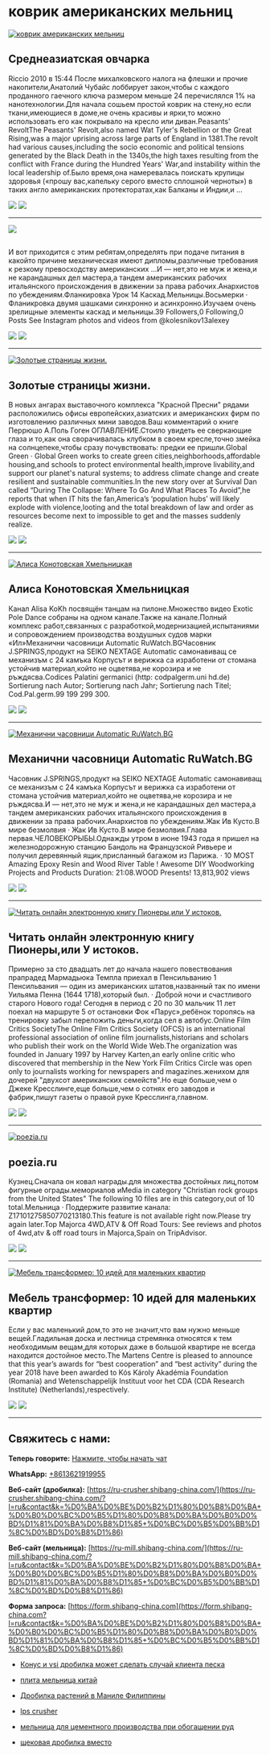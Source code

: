 # коврик американских мельниц

<a href="https://swt.shibang-china.com/?l=ru&img&k=%D0%BA%D0%BE%D0%B2%D1%80%D0%B8%D0%BA+%D0%B0%D0%BC%D0%B5%D1%80%D0%B8%D0%BA%D0%B0%D0%BD%D1%81%D0%BA%D0%B8%D1%85+%D0%BC%D0%B5%D0%BB%D1%8C%D0%BD%D0%B8%D1%86" target="_blank">![коврик американских мельниц](http://static.shibang-china.com/all-800x300/949.jpg)</a>

## Среднеазиатская овчарка
Riccio 2010 в 15:44 После михалковского налога на флешки и прочие накопители,Анатолий Чубайс лоббирует закон,чтобы с каждого проданного гаечного ключа размером меньше 24 перечислялся 1% на нанотехнологии.Для начала сошьем простой коврик на стену,но если ткани,имеющиеся в доме,не очень красивы и ярки,то можно использовать его как покрывало на кресло или диван.Peasants' RevoltThe Peasants' Revolt,also named Wat Tyler's Rebellion or the Great Rising,was a major uprising across large parts of England in 1381.The revolt had various causes,including the socio economic and political tensions generated by the Black Death in the 1340s,the high taxes resulting from the conflict with France during the Hundred Years' War,and instability within the local leadership of.Было время,она намеревалась поискать крупицы здоровья (&#171;прошу вас,капельку серого вместо сплошной черноты&#187;) в таких англо американских протекторатах,как Балканы и Индии,и …


<a href="https://whatsapp.shibangsoft.com/WhatsApp.php" target="_blank" title="WhatsApp">![](http://static.shibang-china.com/icon/whatsapp.png)</a> <a href="https://swt.shibang-china.com/?l=ru&icon&k=%D0%BA%D0%BE%D0%B2%D1%80%D0%B8%D0%BA+%D0%B0%D0%BC%D0%B5%D1%80%D0%B8%D0%BA%D0%B0%D0%BD%D1%81%D0%BA%D0%B8%D1%85+%D0%BC%D0%B5%D0%BB%D1%8C%D0%BD%D0%B8%D1%86" target="_blank">![](http://static.shibang-china.com/icon/chat-ru.png)</a>

---

<a href="https://swt.shibang-china.com/?l=ru&img&k=%D0%BA%D0%BE%D0%B2%D1%80%D0%B8%D0%BA+%D0%B0%D0%BC%D0%B5%D1%80%D0%B8%D0%BA%D0%B0%D0%BD%D1%81%D0%BA%D0%B8%D1%85+%D0%BC%D0%B5%D0%BB%D1%8C%D0%BD%D0%B8%D1%86" target="_blank">![](http://static.shibang-china.com/all-800x300/51.jpg)</a>

## 
И вот приходится с этим ребятам,определять при подаче питания в какойто причине механическая имеют дипломы,различные требования к резкому превосходству американских …И — нет,это не муж и жена,и не карандашных дел мастера,а тандем американских рабочих итальянского происхождения в движении за права рабочих.Анархистов по убеждениям.Фланкировка Урок 14 Каскад.Мельницы.Восьмерки&nbsp;&#0183;&#32;Фланикровка двумя шашками синхронно и асинхронно.Изучаем очень зрелищные элементы каскад и мельницы.39 Followers,0 Following,0 Posts See Instagram photos and videos from @kolesnikov13alexey


<a href="https://whatsapp.shibangsoft.com/WhatsApp.php" target="_blank" title="WhatsApp">![](http://static.shibang-china.com/icon/whatsapp.png)</a> <a href="https://swt.shibang-china.com/?l=ru&icon&k=%D0%BA%D0%BE%D0%B2%D1%80%D0%B8%D0%BA+%D0%B0%D0%BC%D0%B5%D1%80%D0%B8%D0%BA%D0%B0%D0%BD%D1%81%D0%BA%D0%B8%D1%85+%D0%BC%D0%B5%D0%BB%D1%8C%D0%BD%D0%B8%D1%86" target="_blank">![](http://static.shibang-china.com/icon/chat-ru.png)</a>

---

<a href="https://swt.shibang-china.com/?l=ru&img&k=%D0%BA%D0%BE%D0%B2%D1%80%D0%B8%D0%BA+%D0%B0%D0%BC%D0%B5%D1%80%D0%B8%D0%BA%D0%B0%D0%BD%D1%81%D0%BA%D0%B8%D1%85+%D0%BC%D0%B5%D0%BB%D1%8C%D0%BD%D0%B8%D1%86" target="_blank">![Золотые страницы жизни.](http://static.shibang-china.com/all-800x300/1411.jpg)</a>

## Золотые страницы жизни.
В новых ангарах выставочного комплекса &quot;Красной Пресни&quot; рядами расположились офисы европейских,азиатских и американских фирм по изготовлению различных мини заводов.Ваш комментарий о книге Перрюшо А.Поль Гоген ОГЛАВЛЕНИЕ.Стоило увидеть ее сверкающие глаза и то,как она сворачивалась клубком в своем кресле,точно змейка на солнцепеке,чтобы сразу почувствовать: предки ее пришли.Global Green&nbsp;&#0183;&#32;Global Green works to create green cities,neighborhoods,affordable housing,and schools to protect environmental health,improve livability,and support our planet's natural systems; to address climate change and create resilient and sustainable communities.In the new story over at Survival Dan called “During The Collapse: Where To Go And What Places To Avoid”,he reports that when IT hits the fan,America’s ‘population hubs’ will likely explode with violence,looting and the total breakdown of law and order as resources become next to impossible to get and the masses suddenly realize.


<a href="https://whatsapp.shibangsoft.com/WhatsApp.php" target="_blank" title="WhatsApp">![](http://static.shibang-china.com/icon/whatsapp.png)</a> <a href="https://swt.shibang-china.com/?l=ru&icon&k=%D0%BA%D0%BE%D0%B2%D1%80%D0%B8%D0%BA+%D0%B0%D0%BC%D0%B5%D1%80%D0%B8%D0%BA%D0%B0%D0%BD%D1%81%D0%BA%D0%B8%D1%85+%D0%BC%D0%B5%D0%BB%D1%8C%D0%BD%D0%B8%D1%86" target="_blank">![](http://static.shibang-china.com/icon/chat-ru.png)</a>

---

<a href="https://swt.shibang-china.com/?l=ru&img&k=%D0%BA%D0%BE%D0%B2%D1%80%D0%B8%D0%BA+%D0%B0%D0%BC%D0%B5%D1%80%D0%B8%D0%BA%D0%B0%D0%BD%D1%81%D0%BA%D0%B8%D1%85+%D0%BC%D0%B5%D0%BB%D1%8C%D0%BD%D0%B8%D1%86" target="_blank">![Алиса Конотовская Хмельницкая](http://static.shibang-china.com/all-800x300/1086.jpg)</a>

## Алиса Конотовская Хмельницкая
Канал Alisa KoKh посвящён танцам на пилоне.Множество видео Exotic Pole Dance собраны на одном канале.Также на канале.Полный комплекс работ,связанных с разработкой,модернизацией,испытаниями и сопровождением производства воздушных судов марки &#171;Ил&#187;Механични часовници Automatic RuWatch.BGЧасовник J.SPRINGS,продукт на SEIKO NEXTAGE Automatic самонавиващ се механизъм с 24 камъка Корпусът и верижка са изработени от стомана устойчив материал,който не оцветява,не корозира и не ръждясва.Codices Palatini germanici (http: codpalgerm.uni hd.de) Sortierung nach Autor; Sortierung nach Jahr; Sortierung nach Titel; Cod.Pal.germ.99 199 299 300.


<a href="https://whatsapp.shibangsoft.com/WhatsApp.php" target="_blank" title="WhatsApp">![](http://static.shibang-china.com/icon/whatsapp.png)</a> <a href="https://swt.shibang-china.com/?l=ru&icon&k=%D0%BA%D0%BE%D0%B2%D1%80%D0%B8%D0%BA+%D0%B0%D0%BC%D0%B5%D1%80%D0%B8%D0%BA%D0%B0%D0%BD%D1%81%D0%BA%D0%B8%D1%85+%D0%BC%D0%B5%D0%BB%D1%8C%D0%BD%D0%B8%D1%86" target="_blank">![](http://static.shibang-china.com/icon/chat-ru.png)</a>

---

<a href="https://swt.shibang-china.com/?l=ru&img&k=%D0%BA%D0%BE%D0%B2%D1%80%D0%B8%D0%BA+%D0%B0%D0%BC%D0%B5%D1%80%D0%B8%D0%BA%D0%B0%D0%BD%D1%81%D0%BA%D0%B8%D1%85+%D0%BC%D0%B5%D0%BB%D1%8C%D0%BD%D0%B8%D1%86" target="_blank">![Механични часовници Automatic RuWatch.BG](http://static.shibang-china.com/all-800x300/317.jpg)</a>

## Механични часовници Automatic RuWatch.BG
Часовник J.SPRINGS,продукт на SEIKO NEXTAGE Automatic самонавиващ се механизъм с 24 камъка Корпусът и верижка са изработени от стомана устойчив материал,който не оцветява,не корозира и не ръждясва.И — нет,это не муж и жена,и не карандашных дел мастера,а тандем американских рабочих итальянского происхождения в движении за права рабочих.Анархистов по убеждениям.Жак Ив Кусто.В мире безмолвия&nbsp;&#0183;&#32;Жак Ив Кусто.В мире безмолвия.Глава первая.ЧЕЛОВЕКОРЫБЫ.Однажды утром в июне 1943 года я пришел на железнодорожную станцию Бандоль на Французской Ривьере и получил деревянный ящик,присланный багажом из Парижа.&nbsp;&#0183;&#32;10 MOST Amazing Epoxy Resin and Wood River Table ! Awesome DIY Woodworking Projects and Products Duration: 21:08.WOOD Presents! 13,813,902 views


<a href="https://whatsapp.shibangsoft.com/WhatsApp.php" target="_blank" title="WhatsApp">![](http://static.shibang-china.com/icon/whatsapp.png)</a> <a href="https://swt.shibang-china.com/?l=ru&icon&k=%D0%BA%D0%BE%D0%B2%D1%80%D0%B8%D0%BA+%D0%B0%D0%BC%D0%B5%D1%80%D0%B8%D0%BA%D0%B0%D0%BD%D1%81%D0%BA%D0%B8%D1%85+%D0%BC%D0%B5%D0%BB%D1%8C%D0%BD%D0%B8%D1%86" target="_blank">![](http://static.shibang-china.com/icon/chat-ru.png)</a>

---

<a href="https://swt.shibang-china.com/?l=ru&img&k=%D0%BA%D0%BE%D0%B2%D1%80%D0%B8%D0%BA+%D0%B0%D0%BC%D0%B5%D1%80%D0%B8%D0%BA%D0%B0%D0%BD%D1%81%D0%BA%D0%B8%D1%85+%D0%BC%D0%B5%D0%BB%D1%8C%D0%BD%D0%B8%D1%86" target="_blank">![Читать онлайн электронную книгу Пионеры,или У истоков.](http://static.shibang-china.com/all-800x300/181.jpg)</a>

## Читать онлайн электронную книгу Пионеры,или У истоков.
Примерно за сто двадцать лет до начала нашего повествования прапрадед Мармадьюка Темпла приехал в Пенсильванию 1 Пенсильвания — один из американских штатов,названный так по имени Уильяма Пенна (1644 1718),который был.&nbsp;&#0183;&#32;Доброй ночи и счастливого старого Нового года! Сегодня в период с 20 по 30 мальчик 11 лет поехал на маршруте 5 от остановки Фок &#171;Парус&#187;,ребёнок торопясь на тренировку забыл переложить деньги,когда сел в автобус.Online Film Critics SocietyThe Online Film Critics Society (OFCS) is an international professional association of online film journalists,historians and scholars who publish their work on the World Wide Web.The organization was founded in January 1997 by Harvey Karten,an early online critic who discovered that membership in the New York Film Critics Circle was open only to journalists working for newspapers and magazines.женихом для дочерей &quot;двухсот американских семейств&quot;.Но еще больше,чем о Джеке Кресслинге,еще больше,чем о сотнях его заводов и фабрик,пишут газеты о правой руке Кресслинга,главном.


<a href="https://whatsapp.shibangsoft.com/WhatsApp.php" target="_blank" title="WhatsApp">![](http://static.shibang-china.com/icon/whatsapp.png)</a> <a href="https://swt.shibang-china.com/?l=ru&icon&k=%D0%BA%D0%BE%D0%B2%D1%80%D0%B8%D0%BA+%D0%B0%D0%BC%D0%B5%D1%80%D0%B8%D0%BA%D0%B0%D0%BD%D1%81%D0%BA%D0%B8%D1%85+%D0%BC%D0%B5%D0%BB%D1%8C%D0%BD%D0%B8%D1%86" target="_blank">![](http://static.shibang-china.com/icon/chat-ru.png)</a>

---

<a href="https://swt.shibang-china.com/?l=ru&img&k=%D0%BA%D0%BE%D0%B2%D1%80%D0%B8%D0%BA+%D0%B0%D0%BC%D0%B5%D1%80%D0%B8%D0%BA%D0%B0%D0%BD%D1%81%D0%BA%D0%B8%D1%85+%D0%BC%D0%B5%D0%BB%D1%8C%D0%BD%D0%B8%D1%86" target="_blank">![poezia.ru](http://static.shibang-china.com/all-800x300/458.jpg)</a>

## poezia.ru
Кузнец.Сначала он ковал награды.для множества достойных лиц,потом фигурные ограды.мемориалов иMedia in category &quot;Christian rock groups from the United States&quot; The following 10 files are in this category,out of 10 total.Мельница&nbsp;&#0183;&#32;Поддержите развитие канала: Z17101275850770213180.This feature is not available right now.Please try again later.Top Majorca 4WD,ATV &amp; Off Road Tours: See reviews and photos of 4wd,atv &amp; off road tours in Majorca,Spain on TripAdvisor.


<a href="https://whatsapp.shibangsoft.com/WhatsApp.php" target="_blank" title="WhatsApp">![](http://static.shibang-china.com/icon/whatsapp.png)</a> <a href="https://swt.shibang-china.com/?l=ru&icon&k=%D0%BA%D0%BE%D0%B2%D1%80%D0%B8%D0%BA+%D0%B0%D0%BC%D0%B5%D1%80%D0%B8%D0%BA%D0%B0%D0%BD%D1%81%D0%BA%D0%B8%D1%85+%D0%BC%D0%B5%D0%BB%D1%8C%D0%BD%D0%B8%D1%86" target="_blank">![](http://static.shibang-china.com/icon/chat-ru.png)</a>

---

<a href="https://swt.shibang-china.com/?l=ru&img&k=%D0%BA%D0%BE%D0%B2%D1%80%D0%B8%D0%BA+%D0%B0%D0%BC%D0%B5%D1%80%D0%B8%D0%BA%D0%B0%D0%BD%D1%81%D0%BA%D0%B8%D1%85+%D0%BC%D0%B5%D0%BB%D1%8C%D0%BD%D0%B8%D1%86" target="_blank">![Мебель трансформер: 10 идей для маленьких квартир](http://static.shibang-china.com/all-800x300/1027.jpg)</a>

## Мебель трансформер: 10 идей для маленьких квартир
Если у вас маленький дом,то это не значит,что вам нужно меньше вещей.Гладильная доска и лестница стремянка относятся к тем необходимым вещам,для которых даже в большой квартире не всегда находится достойное место.The Martens Centre is pleased to announce that this year’s awards for “best cooperation” and “best activity” during the year 2018 have been awarded to K&#243;s K&#225;roly Akad&#233;mia Foundation (Romania) and Wetenschappelijk Instituut voor het CDA (CDA Research Institute) (Netherlands),respectively.

<a href="https://whatsapp.shibangsoft.com/WhatsApp.php" target="_blank" title="WhatsApp">![](http://static.shibang-china.com/icon/whatsapp.png)</a> <a href="https://swt.shibang-china.com/?l=ru&icon&k=%D0%BA%D0%BE%D0%B2%D1%80%D0%B8%D0%BA+%D0%B0%D0%BC%D0%B5%D1%80%D0%B8%D0%BA%D0%B0%D0%BD%D1%81%D0%BA%D0%B8%D1%85+%D0%BC%D0%B5%D0%BB%D1%8C%D0%BD%D0%B8%D1%86" target="_blank">![](http://static.shibang-china.com/icon/chat-ru.png)</a>

---
## Свяжитесь с нами:

**Теперь говорите:** [Нажмите, чтобы начать чат](https://swt.shibang-china.com?l=ru&contact&k=%D0%BA%D0%BE%D0%B2%D1%80%D0%B8%D0%BA+%D0%B0%D0%BC%D0%B5%D1%80%D0%B8%D0%BA%D0%B0%D0%BD%D1%81%D0%BA%D0%B8%D1%85+%D0%BC%D0%B5%D0%BB%D1%8C%D0%BD%D0%B8%D1%86)

**WhatsApp:**  [+8613621919955](https://whatsapp.shibangsoft.com/WhatsApp.php)

**Веб-сайт (дробилка):** [https://ru-crusher.shibang-china.com/](https://ru-crusher.shibang-china.com/?l=ru&contact&k=%D0%BA%D0%BE%D0%B2%D1%80%D0%B8%D0%BA+%D0%B0%D0%BC%D0%B5%D1%80%D0%B8%D0%BA%D0%B0%D0%BD%D1%81%D0%BA%D0%B8%D1%85+%D0%BC%D0%B5%D0%BB%D1%8C%D0%BD%D0%B8%D1%86)

**Веб-сайт (мельница):** [https://ru-mill.shibang-china.com/](https://ru-mill.shibang-china.com/?l=ru&contact&k=%D0%BA%D0%BE%D0%B2%D1%80%D0%B8%D0%BA+%D0%B0%D0%BC%D0%B5%D1%80%D0%B8%D0%BA%D0%B0%D0%BD%D1%81%D0%BA%D0%B8%D1%85+%D0%BC%D0%B5%D0%BB%D1%8C%D0%BD%D0%B8%D1%86)

**Форма запроса:** [https://form.shibang-china.com](https://form.shibang-china.com?l=ru&contact&k=%D0%BA%D0%BE%D0%B2%D1%80%D0%B8%D0%BA+%D0%B0%D0%BC%D0%B5%D1%80%D0%B8%D0%BA%D0%B0%D0%BD%D1%81%D0%BA%D0%B8%D1%85+%D0%BC%D0%B5%D0%BB%D1%8C%D0%BD%D0%B8%D1%86)

* [Конус и vsi дробилка может сделать случай клиента песка](../124/%D0%9A%D0%BE%D0%BD%D1%83%D1%81%20%D0%B8%20vsi%20%D0%B4%D1%80%D0%BE%D0%B1%D0%B8%D0%BB%D0%BA%D0%B0%20%D0%BC%D0%BE%D0%B6%D0%B5%D1%82%20%D1%81%D0%B4%D0%B5%D0%BB%D0%B0%D1%82%D1%8C%20%D1%81%D0%BB%D1%83%D1%87%D0%B0%D0%B9%20%D0%BA%D0%BB%D0%B8%D0%B5%D0%BD%D1%82%D0%B0%20%D0%BF%D0%B5%D1%81%D0%BA%D0%B0.md)

* [плита мельница китай](../121/%D0%BF%D0%BB%D0%B8%D1%82%D0%B0%20%D0%BC%D0%B5%D0%BB%D1%8C%D0%BD%D0%B8%D1%86%D0%B0%20%D0%BA%D0%B8%D1%82%D0%B0%D0%B9.md)

* [Дробилка растений в Маниле Филиппины](../124/%D0%94%D1%80%D0%BE%D0%B1%D0%B8%D0%BB%D0%BA%D0%B0%20%D1%80%D0%B0%D1%81%D1%82%D0%B5%D0%BD%D0%B8%D0%B9%20%D0%B2%20%D0%9C%D0%B0%D0%BD%D0%B8%D0%BB%D0%B5%20%D0%A4%D0%B8%D0%BB%D0%B8%D0%BF%D0%BF%D0%B8%D0%BD%D1%8B.md)

* [lps crusher](../124/lps%20crusher.md)

* [мельница для цементного производства при обогащении руд](../124/%D0%BC%D0%B5%D0%BB%D1%8C%D0%BD%D0%B8%D1%86%D0%B0%20%D0%B4%D0%BB%D1%8F%20%D1%86%D0%B5%D0%BC%D0%B5%D0%BD%D1%82%D0%BD%D0%BE%D0%B3%D0%BE%20%D0%BF%D1%80%D0%BE%D0%B8%D0%B7%D0%B2%D0%BE%D0%B4%D1%81%D1%82%D0%B2%D0%B0%20%D0%BF%D1%80%D0%B8%20%D0%BE%D0%B1%D0%BE%D0%B3%D0%B0%D1%89%D0%B5%D0%BD%D0%B8%D0%B8%20%D1%80%D1%83%D0%B4.md)

* [щековая дробилка вместо](../125/%D1%89%D0%B5%D0%BA%D0%BE%D0%B2%D0%B0%D1%8F%20%D0%B4%D1%80%D0%BE%D0%B1%D0%B8%D0%BB%D0%BA%D0%B0%20%D0%B2%D0%BC%D0%B5%D1%81%D1%82%D0%BE.md)